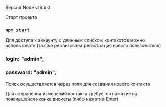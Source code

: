 Версия Node v18.6.0

Старт проекта
### `npm start`


Для доступа к аккаунту с длинным списком контакотов можно использовать (так же реализована регистрация нового пользователя)
### login: "admin",
### password: "admin",

Поиск осуществляется через поля для создания нового контакта

Для сохранения изменений контакта требуется нажатие на появившейся иконке дискеты (либо нажатие Enter)


